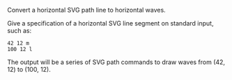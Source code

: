 Convert a horizontal SVG path line to horizontal waves.

Give a specification of a horizontal SVG line segment on standard input,
such as:

```
42 12 m
100 12 l
```

The output will be a series of SVG path commands to draw waves
from (42, 12) to (100, 12).

